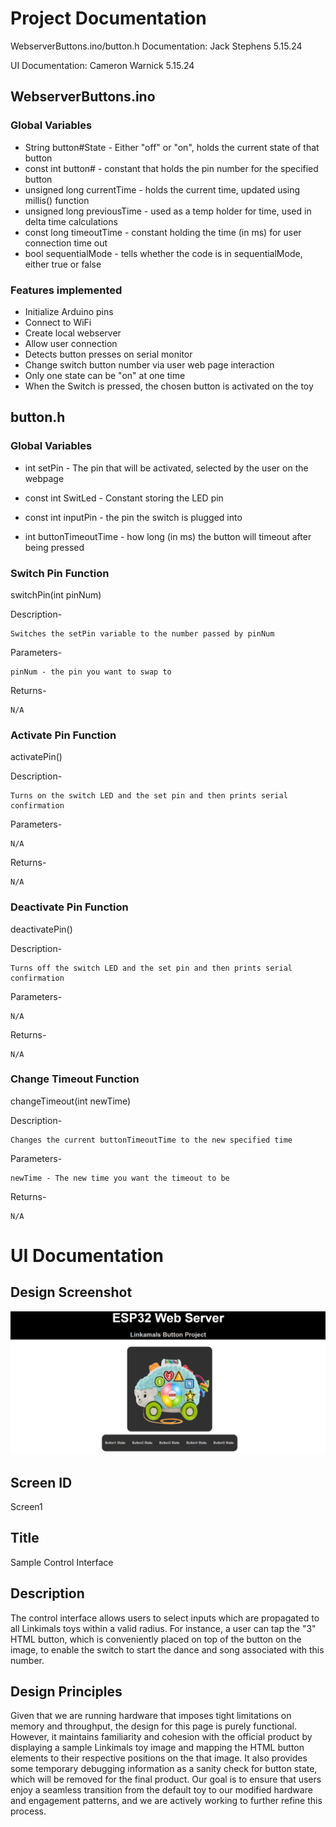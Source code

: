 
# Project Documentation
WebserverButtons.ino/button.h Documentation: Jack Stephens 5.15.24

UI Documentation: Cameron Warnick 5.15.24

## WebserverButtons.ino
### Global Variables
- String button#State - Either "off" or "on", holds the current state of that button
- const int button# - constant that holds the pin number for the specified button
- unsigned long currentTime - holds the current time, updated using millis() function
- unsigned long previousTime - used as a temp holder for time, used in delta time calculations
- const long timeoutTime - constant holding the time (in ms) for user connection time out
- bool sequentialMode - tells whether the code is in sequentialMode, either true or false

### Features implemented
- Initialize Arduino pins
- Connect to WiFi
- Create local webserver
- Allow user connection
- Detects button presses on serial monitor
- Change switch button number via user web page interaction
- Only one state can be "on" at one time
- When the Switch is pressed, the chosen button is activated on the toy


## button.h
### Global Variables
- int setPin - The pin that will be activated, selected by the user on the webpage

- const int SwitLed - Constant storing the LED pin

- const int inputPin - the pin the switch is plugged into

- int buttonTimeoutTime - how long (in ms) the button will timeout after being pressed


### Switch Pin Function
switchPin(int pinNum)


Description-

    Switches the setPin variable to the number passed by pinNum


Parameters-

    pinNum - the pin you want to swap to


Returns-

    N/A


### Activate Pin Function
activatePin()


Description-

    Turns on the switch LED and the set pin and then prints serial confirmation


Parameters-
    
    N/A


Returns-
    
    N/A


### Deactivate Pin Function
deactivatePin()


Description-
    
    Turns off the switch LED and the set pin and then prints serial confirmation


Parameters-
    
    N/A


Returns-
    
    N/A


### Change Timeout Function
changeTimeout(int newTime)


Description-
    
    Changes the current buttonTimeoutTime to the new specified time


Parameters-
    
    newTime - The new time you want the timeout to be


Returns-
    
    N/A

# UI Documentation

## Design Screenshot
![Control interface](/design.png)

## Screen ID
Screen1

## Title
Sample Control Interface

## Description

The control interface allows users to select inputs which are propagated 
to all Linkimals toys within a valid radius.  For instance, a user can tap the "3" HTML button,
which is conveniently placed on top of the button on the image, to enable the switch to start the dance and song
associated with this number.  

## Design Principles

Given that we are running hardware that imposes tight limitations on memory and throughput,
the design for this page is purely functional. However, it maintains familiarity and cohesion with the official product
by displaying a sample Linkimals toy image and mapping the HTML button elements to their respective 
positions on the that image.  It also provides some temporary debugging information as a sanity check
for button state, which will be removed for the final product.  Our goal is to ensure that users enjoy a seamless
transition from the default toy to our modified hardware and engagement patterns, and we are actively working to 
further refine this process.

